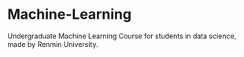 # Machine-Learning
Undergraduate Machine Learning Course for students in data science, made by Renmin University.

